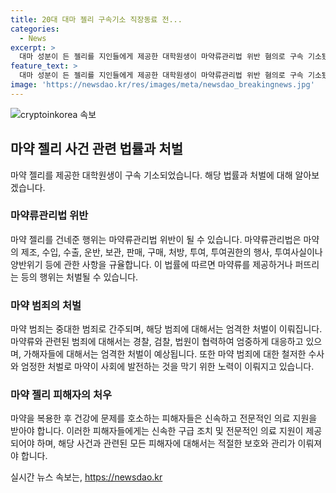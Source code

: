 ```yaml
---
title: 20대 대마 젤리 구속기소 직장동료 전...
categories:
  - News
excerpt: >
  대마 성분이 든 젤리를 지인들에게 제공한 대학원생이 마약류관리법 위반 혐의로 구속 기소됐다. A씨는 외국인으로부터 받은 젤리 일부를 먹거나 지인들에게 건네 혐의를 받았는데, 이들 중 한 명인 B씨도 동기들에게 나눠준 혐의로 구속되었다. 젤리를 먹은 2명은 어지럼증을 호소해 병원으로 옮겨져 치료를 받았다. 검찰은 마약 범죄에 강력히 대처할 것이라고 밝혔다.
feature_text: >
  대마 성분이 든 젤리를 지인들에게 제공한 대학원생이 마약류관리법 위반 혐의로 구속 기소됐다. A씨는 외국인으로부터 받은 젤리 일부를 먹거나 지인들에게 건네 혐의를 받았는데, 이들 중 한 명인 B씨도 동기들에게 나눠준 혐의로 구속되었다. 젤리를 먹은 2명은 어지럼증을 호소해 병원으로 옮겨져 치료를 받았다. 검찰은 마약 범죄에 강력히 대처할 것이라고 밝혔다.
image: 'https://newsdao.kr/res/images/meta/newsdao_breakingnews.jpg'
---
```


<p><img src="https://newsdao.kr/res/images/meta/newsdao_breakingnews.jpg" alt="cryptoinkorea 속보" /></p>

<h2 data-ke-size="size26">마약 젤리 사건 관련 법률과 처벌</h2>

<p data-ke-size="size16">마약 젤리를 제공한 대학원생이 구속 기소되었습니다. 해당 법률과 처벌에 대해 알아보겠습니다.</p>

<h3>마약류관리법 위반</h3>

<p data-ke-size="size16">마약 젤리를 건네준 행위는 마약류관리법 위반이 될 수 있습니다. 마약류관리법은 마약의 제조, 수입, 수출, 운반, 보관, 판매, 구매, 처방, 투여, 투여권한의 행사, 투여사실이나 양반위기 등에 관한 사항을 규율합니다. 이 법률에 따르면 마약류를 제공하거나 퍼뜨리는 등의 행위는 처벌될 수 있습니다.</p>

<h3>마약 범죄의 처벌</h3>

<p data-ke-size="size16">마약 범죄는 중대한 범죄로 간주되며, 해당 범죄에 대해서는 엄격한 처벌이 이뤄집니다. 마약류와 관련된 범죄에 대해서는 경찰, 검찰, 법원이 협력하여 엄중하게 대응하고 있으며, 가해자들에 대해서는 엄격한 처벌이 예상됩니다. 또한 마약 범죄에 대한 철저한 수사와 엄정한 처벌로 마약이 사회에 발전하는 것을 막기 위한 노력이 이뤄지고 있습니다.</p>

<h3>마약 젤리 피해자의 처우</h3>

<p data-ke-size="size16">마약을 복용한 후 건강에 문제를 호소하는 피해자들은 신속하고 전문적인 의료 지원을 받아야 합니다. 이러한 피해자들에게는 신속한 구급 조치 및 전문적인 의료 지원이 제공되어야 하며, 해당 사건과 관련된 모든 피해자에 대해서는 적절한 보호와 관리가 이뤄져야 합니다.</p>
실시간 뉴스 속보는, <a href="https://newsdao.kr" rel="dofollow">https://newsdao.kr</a>



